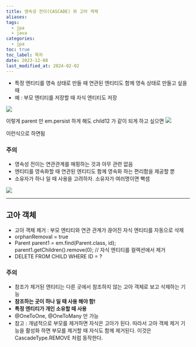 ```yaml
---
title: 영속성 전이(CASCADE) 와 고아 객체
aliases: 
tags:
  - jpa
  - java
categories:
  - jpa
toc: true
toc_label: 목차
date: 2023-12-08
last_modified_at: 2024-02-02
---
```

- 특정 엔티티를 영속 상태로 만들 때 연관된 엔티티도 함께 영속 상태로 만들고 싶을 때
- 예 : 부모 엔티티를 저장할 때 자식 엔티티도 저장

![](https://i.imgur.com/QBtE1oq.png)


이렇게 parent 만 em.persist 하게 해도 
child12 가 같이 되게 하고 싶으면
![](https://i.imgur.com/iEqv2Sq.png)

이런식으로 하면됨

### 주의 
- 영속성 전이는 연관관계를 매핑하는 것과 아무 관련 없음
- 엔티티를 영속화할 때 연관된 엔티티도 함께 영속화 하는 편리함을 제공할 뿐
- 소유자가 하나 일 때 사용을 고려하자. 소유자가 여러명이면 빡셈

![](https://i.imgur.com/Kdr7DLv.png)


---
## 고아 객체
- 고아 객체 제거 : 부모 엔티티와 연관 관계가 끊어진 자식 엔티티를 자동으로 삭제
- orphanRemoval = true
- Parent parent1 = em.find(Parent.class, id);
   parent1.getChildren().remove(0);
  // 자식 엔티티를  컬렉션에서 제거
- DELETE FROM CHILD WHERE ID = ?

### 주의
- 참조가 제거된 엔티티는 다른 곳에서 참조하지 않는 고아 객체로 보고 삭제하는 기능
- **참조하는 곳이 하나 일 때 사용 해야 함!**
- **특정 엔티티가 개인 소유할 때 사용**
- @OneToOne, @OneToMany 만 가능
- 참고 : 개념적으로 부모를 제거하면 자식은 고아가 된다. 따라서 고아 객체 제거 기능을 활성화 하면 부모를 제거할 때 자식도 함께 제거된다. 이것은 CascadeType.REMOVE 처럼 동작한다.